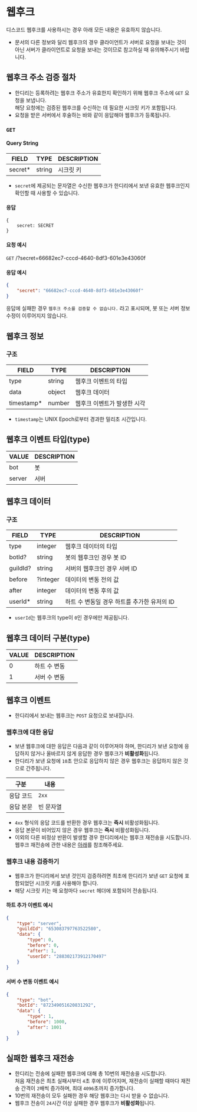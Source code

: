 # 웹후크

<Message type="info">디스코드 웹후크를 사용하시는 경우 아래 모든 내용은 유효하지 않습니다.</Message>

- 문서의 다른 정보와 달리 웹후크의 경우 클라이언트가 서버로 요청을 보내는 것이 아닌 서버가 클라이언트로 요청을 보내는 것이므로 참고하실 때 유의해주시기 바랍니다.

## 웹후크 주소 검증 절차

- 한디리는 등록하려는 웹후크 주소가 유효한지 확인하기 위해 웹후크 주소에 `GET` 요청을 보냅니다.  
해당 요청에는 검증된 웹후크를 수신하는 데 필요한 시크릿 키가 포함됩니다.
- 요청을 받은 서버에서 후술하는 바와 같이 응답해야 웹후크가 등록됩니다.

### `GET`

#### Query String

| FIELD | TYPE | DESCRIPTION |
| --- | --- | --- |
| secret* | string | 시크릿 키 |

- ``secret``에 제공되는 문자열은 수신한 웹후크가 한디리에서 보낸 유효한 웹후크인지 확인할 때 사용할 수 있습니다.  

#### 응답

```tsx
{
	secret: SECRET
}
```

#### 요청 예시

`GET` /?secret=66682ec7-cccd-4640-8df3-601e3e43060f

#### 응답 예시

```json
{
	"secret": "66682ec7-cccd-4640-8df3-601e3e43060f"
}
```

<Message type=”warning”>

응답에 실패한 경우 `웹후크 주소를 검증할 수 없습니다.` 라고 표시되며, 봇 또는 서버 정보 수정이 이루어지지 않습니다.

</Message>

## 웹후크 정보

### 구조

| FIELD | TYPE | DESCRIPTION |
| --- | --- | --- |
| type | string | 웹후크 이벤트의 타입 |
| data | object | 웹후크 데이터 |
| timestamp* | number | 웹후크 이벤트가 발생한 시각 |

- ``timestamp``는 UNIX Epoch로부터 경과한 밀리초 시간입니다.

## 웹후크 이벤트 타입(type)

| VALUE | DESCRIPTION |
| --- | --- |
| bot | 봇 |
| server | 서버 |

## 웹후크 데이터

### 구조

| FIELD | TYPE | DESCRIPTION |
| --- | --- | --- |
| type | integer | 웹후크 데이터의 타입 |
| botId? | string | 봇의 웹후크인 경우 봇 ID |
| guildId? | string | 서버의 웹후크인 경우 서버 ID |
| before | ?integer | 데이터의 변동 전의 값 |
| after | integer | 데이터의 변동 후의 값 |
| userId* | string | 하트 수 변동일 경우 하트를 추가한 유저의 ID |

- ``userId``는 웹후크의 type이 ``0``인 경우에만 제공됩니다.

## 웹후크 데이터 구분(type)

| VALUE | DESCRIPTION |
| --- | --- |
| 0 | 하트 수 변동 |
| 1 | 서버 수 변동 |

## 웹후크 이벤트
- 한디리에서 보내는 웹후크는 `POST` 요청으로 보내집니다.

### 웹후크에 대한 응답
- 보낸 웹후크에 대한 응답은 다음과 같이 이루어져야 하며, 한디리가 보낸 요청에 응답하지 않거나 올바르지 않게 응답한 경우 웹후크가 **비활성화**됩니다.
- 한디리가 보낸 요청에 ``10``초 안으로 응답하지 않은 경우 웹후크는 응답하지 않은 것으로 간주됩니다.

|구분|내용|
|---|---|
|응답 코드|`2xx`|
|응답 본문|빈 문자열|

- `4xx` 형식의 응답 코드를 반환한 경우 웹후크는 **즉시** 비활성화됩니다.
- 응답 본문이 비어있지 않은 경우 웹후크는 **즉시** 비활성화됩니다.
- 이외의 다른 비정상 반환이 발생할 경우 한디리에서는 웹후크 재전송을 시도합니다. 웹후크 재전송에 관한 내용은 [아래](#실패한-웹후크-재전송)를 참조해주세요.

### 웹후크 내용 검증하기
- 웹후크가 한디리에서 보낸 것인지 검증하려면 최초에 한디리가 보낸 `GET` 요청에 포함되었던 시크릿 키를 사용해야 합니다.
- 해당 시크릿 키는 매 요청마다 `secret` 헤더에 포함되어 전송됩니다.

#### 하트 추가 이벤트 예시

```json
{
	"type": "server",
	"guildId": "653083797763522580",
	"data": {
        "type": 0,
        "before": 0,
        "after": 1,
        "userId": "288302173912170497"
    }
}
```

#### 서버 수 변동 이벤트 예시

```json
{
	"type": "bot",
	"botId": "872349051620831292",
	"data": {
        "type": 1,
        "before": 1000,
        "after": 1001
    }
}
```

## 실패한 웹후크 재전송
- 한디리는 전송에 실패한 웹후크에 대해 총 10번의 재전송을 시도합니다.  
처음 재전송은 최초 실패시부터 ``4``초 후에 이루어지며, 재전송이 실패할 때마다 재전송 간격이 ``2``배씩 증가하며, 최대 ``4096``초까지 증가합니다.
- 10번의 재전송이 모두 실패한 경우 해당 웹후크는 다시 받을 수 없습니다.
- 웹후크 전송이 ``24``시간 이상 실패한 경우 웹후크가 **비활성화**됩니다.